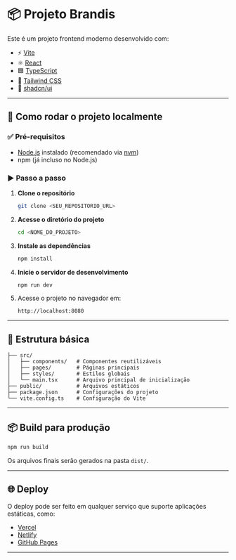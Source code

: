 # 📦 Projeto Brandis

Este é um projeto frontend moderno desenvolvido com:

* ⚡ [Vite](https://vitejs.dev/)
* ⚛️ [React](https://react.dev/)
* 🟦 [TypeScript](https://www.typescriptlang.org/)
* 🎨 [Tailwind CSS](https://tailwindcss.com/)
* 🧩 [shadcn/ui](https://ui.shadcn.com/)

---

## 🚀 Como rodar o projeto localmente

### ✅ Pré-requisitos

* [Node.js](https://nodejs.org/) instalado (recomendado via [nvm](https://github.com/nvm-sh/nvm))
* npm (já incluso no Node.js)

### ▶️ Passo a passo

1. **Clone o repositório**

   ```bash
   git clone <SEU_REPOSITORIO_URL>
   ```

2. **Acesse o diretório do projeto**

   ```bash
   cd <NOME_DO_PROJETO>
   ```

3. **Instale as dependências**

   ```bash
   npm install
   ```

4. **Inicie o servidor de desenvolvimento**

   ```bash
   npm run dev
   ```

5. Acesse o projeto no navegador em:

   ```
   http://localhost:8080
   ```

---

## 📂 Estrutura básica

```
├── src/
│   ├── components/   # Componentes reutilizáveis
│   ├── pages/        # Páginas principais
│   ├── styles/       # Estilos globais
│   └── main.tsx      # Arquivo principal de inicialização
├── public/           # Arquivos estáticos
├── package.json      # Configurações do projeto
└── vite.config.ts    # Configuração do Vite
```

---

## 📦 Build para produção

```bash
npm run build
```

Os arquivos finais serão gerados na pasta `dist/`.

---

## 🌐 Deploy

O deploy pode ser feito em qualquer serviço que suporte aplicações estáticas, como:

* [Vercel](https://vercel.com/)
* [Netlify](https://www.netlify.com/)
* [GitHub Pages](https://pages.github.com/)

---
